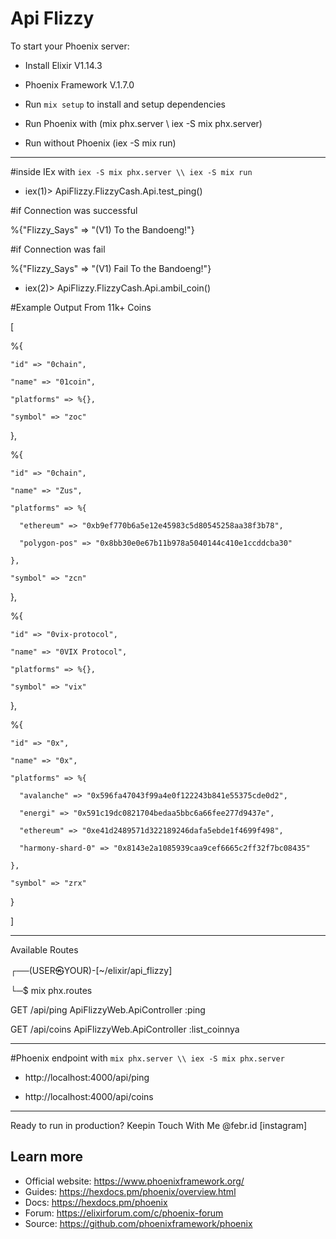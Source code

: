 # Api Flizzy

To start your Phoenix server:
  * Install Elixir V1.14.3
  * Phoenix Framework V.1.7.0
  
  * Run `mix setup` to install and setup dependencies
  * Run Phoenix with (mix phx.server \\ iex -S mix phx.server)
  * Run without Phoenix (iex -S mix run)
----------------------------------------------
#inside IEx with `iex -S mix phx.server \\ iex -S mix run`
 
 
- iex(1)> ApiFlizzy.FlizzyCash.Api.test_ping()


#if Connection was successful


%{"Flizzy_Says" => "(V1) To the Bandoeng!"}


#if Connection was fail


%{"Flizzy_Says" => "(V1) Fail To the Bandoeng!"}


- iex(2)> ApiFlizzy.FlizzyCash.Api.ambil_coin()

 #Example Output From 11k+ Coins
 
[

  %{
  
    "id" => "0chain",
    
    "name" => "01coin",
      
    "platforms" => %{}, 
    
    "symbol" => "zoc"
      
  },
  
  %{
  
    "id" => "0chain",
    
    "name" => "Zus",
    
    "platforms" => %{
    
      "ethereum" => "0xb9ef770b6a5e12e45983c5d80545258aa38f3b78",
      
      "polygon-pos" => "0x8bb30e0e67b11b978a5040144c410e1ccddcba30"
      
    },
    
    "symbol" => "zcn"
    
  },
  
  %{
  
    "id" => "0vix-protocol",
    
    "name" => "0VIX Protocol",
    
    "platforms" => %{},
    
    "symbol" => "vix"
    
  },
  
  %{
  
    "id" => "0x",
    
    "name" => "0x",
    
    "platforms" => %{
    
      "avalanche" => "0x596fa47043f99a4e0f122243b841e55375cde0d2",
      
      "energi" => "0x591c19dc0821704bedaa5bbc6a66fee277d9437e",
      
      "ethereum" => "0xe41d2489571d322189246dafa5ebde1f4699f498",
      
      "harmony-shard-0" => "0x8143e2a1085939caa9cef6665c2ff32f7bc08435"
      
    },
    
    "symbol" => "zrx"
    
  }
  
  
  ]
  
  
  

  
----------------------------------------------

Available Routes

┌──(USER㉿YOUR)-[~/elixir/api_flizzy]

└─$ mix phx.routes

  GET  /api/ping   ApiFlizzyWeb.ApiController :ping
  
  GET  /api/coins  ApiFlizzyWeb.ApiController :list_coinnya

  
----------------------------------------------

 #Phoenix endpoint with `mix phx.server \\ iex -S mix phx.server`
  
  - http://localhost:4000/api/ping
  
  - http://localhost:4000/api/coins
  
  
----------------------------------------------

Ready to run in production? Keepin Touch With Me @febr.id [instagram]

## Learn more

  * Official website: https://www.phoenixframework.org/
  * Guides: https://hexdocs.pm/phoenix/overview.html
  * Docs: https://hexdocs.pm/phoenix
  * Forum: https://elixirforum.com/c/phoenix-forum
  * Source: https://github.com/phoenixframework/phoenix
